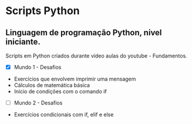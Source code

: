 # **Scripts Python**

## Linguagem de programação Python, nivel iniciante.
Scripts em Python criados durante vídeo aulas do youtube - Fundamentos.

- [x] Mundo 1 - Desafios 
- Exercícios que envolvem imprimir uma mensagem 
- Cálculos de matemática básica
- Início de condições com o comando if
- [ ] Mundo 2 - Desafios
- Exercícios condicionais com if, elif e else

